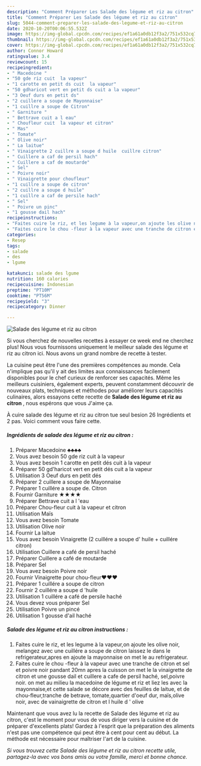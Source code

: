 ```yaml
---
description: "Comment Préparer Les Salade des légume et riz au citron"
title: "Comment Préparer Les Salade des légume et riz au citron"
slug: 5044-comment-preparer-les-salade-des-legume-et-riz-au-citron
date: 2020-10-20T00:06:55.532Z
image: https://img-global.cpcdn.com/recipes/ef1a61a0db12f3a2/751x532cq70/salade-des-legume-et-riz-au-citron-photo-principale-de-la-recette.jpg
thumbnail: https://img-global.cpcdn.com/recipes/ef1a61a0db12f3a2/751x532cq70/salade-des-legume-et-riz-au-citron-photo-principale-de-la-recette.jpg
cover: https://img-global.cpcdn.com/recipes/ef1a61a0db12f3a2/751x532cq70/salade-des-legume-et-riz-au-citron-photo-principale-de-la-recette.jpg
author: Connor Howard
ratingvalue: 3.4
reviewcount: 15
recipeingredient:
- " Macedoine "
- "50 gde riz cuit  la vapeur"
- "1 carotte en petit ds cuit  la vapeur"
- "50 gdharicot vert en petit ds cuit a la vapeur"
- "3 Oeuf durs en petit ds"
- "2 cuillere a soupe de Mayonnaise"
- "1 cuillre a soupe de Citron"
- " Garniture "
- " Bettrave cuit a l eau"
- " Choufleur cuit  la vapeur et citron"
- " Mas"
- " Tomate"
- " Olive noir"
- " La laitue"
- " Vinaigrette 2 cuillre a soupe d huile  cuillre citron"
- " Cuillere a caf de persil hach"
- " Cuillere a caf de moutarde"
- " Sel"
- " Poivre noir"
- " Vinaigrette pour choufleur"
- "1 cuillre a soupe de citron"
- "2 cuillre a soupe d huile"
- "1 cuillre a caf de persile hach"
- " Sel"
- " Poivre un pinc"
- "1 gousse dail hach"
recipeinstructions:
- "Faites cuire le riz, et les legume à la vapeur,on ajoute les olive noir, melangez avec une cuillére a soupe de citron laissez le dans le refrigerateur,apres en ajoute la mayonnaise on met le au refrigerateur."
- "Faites cuire le chou -fleur à la vapeur avec une tranche de citron et sel et poivre noir pandant 20mn apres la cuisson on met le la vinaigrette de citron et une gousse dail et cuillere a cafe de persil haché, sel,poivre noir. on met au milieu la macedoine de légume et riz et liez les avec la mayonnaise,et cette salade se décore avec des feuilles de laitue, et de chou-fleur,tranche de betrave, tomate,quartier d&#39;oeuf dur, maïs,olive noir, avec de vainaigrette de citron et l huile d &#39; olive"
categories:
- Resep
tags:
- salade
- des
- lgume

katakunci: salade des lgume 
nutrition: 160 calories
recipecuisine: Indonesian
preptime: "PT10M"
cooktime: "PT56M"
recipeyield: "3"
recipecategory: Dinner

---
```



![Salade des légume et riz au citron](https://img-global.cpcdn.com/recipes/ef1a61a0db12f3a2/751x532cq70/salade-des-legume-et-riz-au-citron-photo-principale-de-la-recette.jpg)

Si vous cherchez de nouvelles recettes à essayer ce week end ne cherchez plus! Nous vous fournissons uniquement le meilleur salade des légume et riz au citron ici. Nous avons un grand nombre de recette à tester.

La cuisine peut être l'une des premières compétences au monde. Cela n'implique pas qu'il y ait des limites aux connaissances facilement disponibles pour le chef curieux de renforcer ses capacités. Même les meilleurs cuisiniers, également experts, peuvent constamment découvrir de nouveaux plats, techniques et méthodes pour améliorer leurs capacités culinaires, alors essayons cette recette de <strong> Salade des légume et riz au citron </strong>, nous espérons que vous J'aime ça.

<!--inarticleads1-->

À cuire salade des légume et riz au citron tue seul besion 26 Ingrédients et 2 pas. Voici comment vous faire cette.

##### Ingrédients de salade des légume et riz au citron :

1. Préparer  Macedoine ♣♣♣♣
1. Vous avez besoin 50 gde riz cuit à la vapeur
1. Vous avez besoin 1 carotte en petit dés cuit à la vapeur
1. Préparer 50 gd&#39;haricot vert en petit dés cuit a la vapeur
1. Utilisation 3 Oeuf durs en petit dés
1. Préparer 2 cuillere a soupe de Mayonnaise
1. Préparer 1 cuillére a soupe de. Citron
1. Fournir  Garniture ★★★★
1. Préparer  Bettrave cuit a l &#39;eau
1. Préparer  Chou-fleur cuit à la vapeur et citron
1. Utilisation  Maïs
1. Vous avez besoin  Tomate
1. Utilisation  Olive noir
1. Fournir  La laitue
1. Vous avez besoin  Vinaigrette (2 cuillére a soupe d&#39; huile + cuillére citron)
1. Utilisation  Cuillere a café de persil haché
1. Préparer  Cuillere a café de moutarde
1. Préparer  Sel
1. Vous avez besoin  Poivre noir
1. Fournir  Vinaigrette pour chou-fleur♥♥♥
1. Préparer 1 cuillére a soupe de citron
1. Fournir 2 cuillére a soupe d &#39;huile
1. Utilisation 1 cuillére a café de persile haché
1. Vous devez vous préparer  Sel
1. Utilisation  Poivre un pincé
1. Utilisation 1 gousse d&#39;ail haché




<!--inarticleads2-->

##### Salade des légume et riz au citron instructions :

1. Faites cuire le riz, et les legume à la vapeur,on ajoute les olive noir, melangez avec une cuillére a soupe de citron laissez le dans le refrigerateur,apres en ajoute la mayonnaise on met le au refrigerateur.
1. Faites cuire le chou -fleur à la vapeur avec une tranche de citron et sel et poivre noir pandant 20mn apres la cuisson on met le la vinaigrette de citron et une gousse dail et cuillere a cafe de persil haché, sel,poivre noir. on met au milieu la macedoine de légume et riz et liez les avec la mayonnaise,et cette salade se décore avec des feuilles de laitue, et de chou-fleur,tranche de betrave, tomate,quartier d&#39;oeuf dur, maïs,olive noir, avec de vainaigrette de citron et l huile d &#39; olive




<!--inarticleads1-->

<p>
Maintenant que vous avez lu la recette de Salade des légume et riz au citron, c'est le moment pour vous de vous diriger vers la cuisine et de préparer d'excellents plats! Gardez à l'esprit que la préparation des aliments n'est pas une compétence qui peut être à cent pour cent au début. La méthode est nécessaire pour maîtriser l'art de la cuisine.
</p>

<p>
<i>Si vous trouvez cette Salade des légume et riz au citron recette utile, partagez-la avec vos bons amis ou votre famille, merci et bonne chance.</i>
</p>
